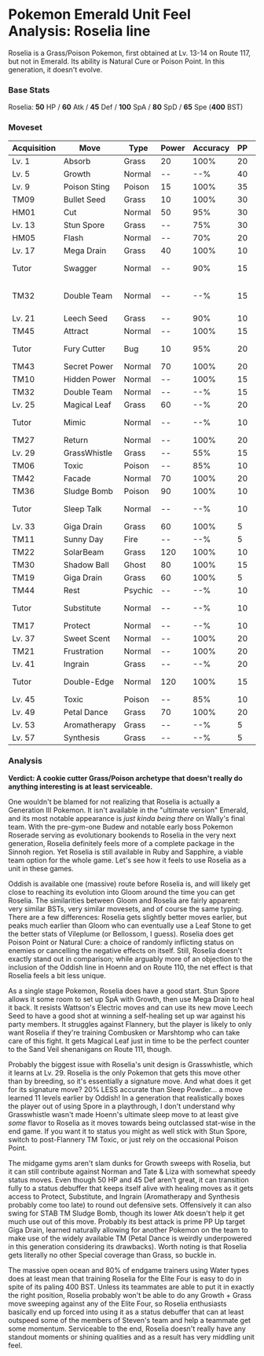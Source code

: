 # Pokemon Emerald Unit Feel Analysis: Roselia line

Roselia is a Grass/Poison Pokemon, first obtained at Lv. 13-14 on Route 117, but not in Emerald. Its ability is Natural Cure or Poison Point. In this generation, it doesn't evolve.

### Base Stats

Roselia: **50** HP / **60** Atk / **45** Def / **100** SpA / **80** SpD / **65** Spe (**400** BST)

### Moveset

| Acquisition | Move         | Type    | Power | Accuracy | PP | Notes              |
|-------------|--------------|---------|-------|----------|----|--------------------|
| Lv. 1       | Absorb       | Grass   | 20    | 100%     | 20 |                    |
| Lv. 5       | Growth       | Normal  | --    | --%      | 40 |                    |
| Lv. 9       | Poison Sting | Poison  | 15    | 100%     | 35 |                    |
| TM09        | Bullet Seed  | Grass   | 10    | 100%     | 30 |                    |
| HM01        | Cut          | Normal  | 50    | 95%      | 30 |                    |
| Lv. 13      | Stun Spore   | Grass   | --    | 75%      | 30 |                    |
| HM05        | Flash        | Normal  | --    | 70%      | 20 |                    |
| Lv. 17      | Mega Drain   | Grass   | 40    | 100%     | 10 |                    |
| Tutor       | Swagger      | Normal  | --    | 90%      | 15 | Emerald only       |
| TM32        | Double Team  | Normal  | --    | --%      | 15 | Buy at Game Corner |
| Lv. 21      | Leech Seed   | Grass   | --    | 90%      | 10 |                    |
| TM45        | Attract      | Normal  | --    | 100%     | 15 |                    |
| Tutor       | Fury Cutter  | Bug     | 10    | 95%      | 20 | Emerald only       |
| TM43        | Secret Power | Normal  | 70    | 100%     | 20 |                    |
| TM10        | Hidden Power | Normal  | --    | 100%     | 15 |                    |
| TM32        | Double Team  | Normal  | --    | --%      | 15 |                    |
| Lv. 25      | Magical Leaf | Grass   | 60    | --%      | 20 |                    |
| Tutor       | Mimic        | Normal  | --    | --%      | 10 | Emerald only       |
| TM27        | Return       | Normal  | --    | 100%     | 20 |                    |
| Lv. 29      | GrassWhistle | Grass   | --    | 55%      | 15 |                    |
| TM06        | Toxic        | Poison  | --    | 85%      | 10 |                    |
| TM42        | Facade       | Normal  | 70    | 100%     | 20 |                    |
| TM36        | Sludge Bomb  | Poison  | 90    | 100%     | 10 |                    |
| Tutor       | Sleep Talk   | Normal  | --    | --%      | 10 | Emerald only       |
| Lv. 33      | Giga Drain   | Grass   | 60    | 100%     | 5  |                    |
| TM11        | Sunny Day    | Fire    | --    | --%      | 5  |                    |
| TM22        | SolarBeam    | Grass   | 120   | 100%     | 10 |                    |
| TM30        | Shadow Ball  | Ghost   | 80    | 100%     | 15 |                    |
| TM19        | Giga Drain   | Grass   | 60    | 100%     | 5  |                    |
| TM44        | Rest         | Psychic | --    | --%      | 10 |                    |
| Tutor       | Substitute   | Normal  | --    | --%      | 10 | Emerald only       |
| TM17        | Protect      | Normal  | --    | --%      | 10 |                    |
| Lv. 37      | Sweet Scent  | Normal  | --    | 100%     | 20 |                    |
| TM21        | Frustration  | Normal  | --    | 100%     | 20 |                    |
| Lv. 41      | Ingrain      | Grass   | --    | --%      | 20 |                    |
| Tutor       | Double-Edge  | Normal  | 120   | 100%     | 15 | Emerald only       |
| Lv. 45      | Toxic        | Poison  | --    | 85%      | 10 |                    |
| Lv. 49      | Petal Dance  | Grass   | 70    | 100%     | 20 |                    |
| Lv. 53      | Aromatherapy | Grass   | --    | --%      | 5  |                    |
| Lv. 57      | Synthesis    | Grass   | --    | --%      | 5  |                    |

### Analysis

**Verdict: A cookie cutter Grass/Poison archetype that doesn't really do anything interesting is at least serviceable.**

One wouldn't be blamed for not realizing that Roselia is actually a Generation III Pokemon. It isn't available in the "ultimate version" Emerald, and its most notable appearance is _just kinda being there_ on Wally's final team. With the pre-gym-one Budew and notable early boss Pokemon Roserade serving as evolutionary bookends to Roselia in the very next generation, Roselia definitely feels more of a complete package in the Sinnoh region. Yet Roselia is still available in Ruby and Sapphire, a viable team option for the whole game. Let's see how it feels to use Roselia as a unit in these games.

Oddish is available one (massive) route before Roselia is, and will likely get close to reaching its evolution into Gloom around the time you can get Roselia. The similarities between Gloom and Roselia are fairly apparent: very similar BSTs, very similar movesets, and of course the same typing. There are a few differences: Roselia gets slightly better moves earlier, but peaks much earlier than Gloom who can eventually use a Leaf Stone to get the better stats of Vileplume (or Bellossom, I guess). Roselia does get Poison Point or Natural Cure: a choice of randomly inflicting status on enemies or cancelling the negative effects on itself. Still, Roselia doesn't exactly stand out in comparison; while arguably more of an objection to the inclusion of the Oddish line in Hoenn and on Route 110, the net effect is that Roselia feels a bit less unique.

As a single stage Pokemon, Roselia does have a good start. Stun Spore allows it some room to set up SpA with Growth, then use Mega Drain to heal it back. It resists Wattson's Electric moves and can use its new move Leech Seed to have a good shot at winning a self-healing set up war against his party members. It struggles against Flannery, but the player is likely to only want Roselia if they're training Combusken or Marshtomp who can take care of this fight. It gets Magical Leaf just in time to be the perfect counter to the Sand Veil shenanigans on Route 111, though.

Probably the biggest issue with Roselia's unit design is Grasswhistle, which it learns at Lv. 29. Roselia is the only Pokemon that gets this move other than by breeding, so it's essentially a signature move. And what does it get for its signature move? 20% LESS accurate than Sleep Powder... a move learned 11 levels earlier by Oddish! In a generation that realistically boxes the player out of using Spore in a playthrough, I don't understand why Grasswhistle wasn't made Hoenn's ultimate sleep move to at least give _some_ flavor to Roselia as it moves towards being outclassed stat-wise in the end game. If you want it to status you might as well stick with Stun Spore, switch to post-Flannery TM Toxic, or just rely on the occasional Poison Point. 

The midgame gyms aren't slam dunks for Growth sweeps with Roselia, but it can still contribute against Norman and Tate & Liza with somewhat speedy status moves. Even though 50 HP and 45 Def aren't great, it can transition fully to a status debuffer that keeps itself alive with healing moves as it gets access to Protect, Substitute, and Ingrain (Aromatherapy and Synthesis probably come too late) to round out defensive sets. Offensively it can also swing for STAB TM Sludge Bomb, though its lower Atk doesn't help it get much use out of this move. Probably its best attack is prime PP Up target Giga Drain, learned naturally allowing for another Pokemon on the team to make use of the widely available TM (Petal Dance is weirdly underpowered in this generation considering its drawbacks). Worth noting is that Roselia gets literally no other Special coverage than Grass, so buckle in.

The massive open ocean and 80% of endgame trainers using Water types does at least mean that training Roselia for the Elite Four is easy to do in spite of its paling 400 BST. Unless its teammates are able to put it in exactly the right position, Roselia probably won't be able to do any Growth + Grass move sweeping against any of the Elite Four, so Roselia enthusiasts basically end up forced into using it as a status debuffer that can at least outspeed some of the members of Steven's team and help a teammate get some momentum. Serviceable to the end, Roselia doesn't really have any standout moments or shining qualities and as a result has very middling unit feel.